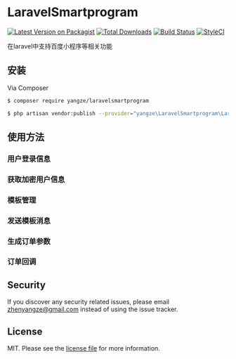 # LaravelSmartprogram

[![Latest Version on Packagist][ico-version]][link-packagist]
[![Total Downloads][ico-downloads]][link-downloads]
[![Build Status][ico-travis]][link-travis]
[![StyleCI][ico-styleci]][link-styleci]

在laravel中支持百度小程序等相关功能

## 安装

Via Composer

``` bash
$ composer require yangze/laravelsmartprogram
```

``` bash
$ php artisan vendor:publish --provider="yangze\LaravelSmartprogram\LaravelSmartprogramServiceProvider"
```

## 使用方法
### 用户登录信息
### 获取加密用户信息
### 模板管理
### 发送模板消息
### 生成订单参数
### 订单回调




## Security

If you discover any security related issues, please email zhenyangze@gmail.com instead of using the issue tracker.


## License

MIT. Please see the [license file](license.md) for more information.

[ico-version]: https://img.shields.io/packagist/v/yangze/laravelsmartprogram.svg?style=flat-square
[ico-downloads]: https://img.shields.io/packagist/dt/yangze/laravelsmartprogram.svg?style=flat-square
[ico-travis]: https://img.shields.io/travis/yangze/laravelsmartprogram/master.svg?style=flat-square
[ico-styleci]: https://styleci.io/repos/12345678/shield

[link-packagist]: https://packagist.org/packages/yangze/laravelsmartprogram
[link-downloads]: https://packagist.org/packages/yangze/laravelsmartprogram
[link-travis]: https://travis-ci.org/yangze/laravelsmartprogram
[link-styleci]: https://styleci.io/repos/12345678
[link-author]: https://github.com/yangze
[link-contributors]: ../../contributors

